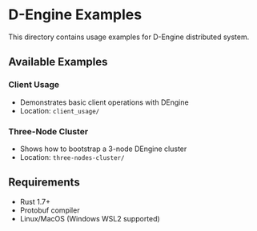 # D-Engine Examples

This directory contains usage examples for D-Engine distributed system.

## Available Examples

### Client Usage
- Demonstrates basic client operations with DEngine
- Location: `client_usage/`

### Three-Node Cluster
- Shows how to bootstrap a 3-node DEngine cluster
- Location: `three-nodes-cluster/`

## Requirements
- Rust 1.7+
- Protobuf compiler
- Linux/MacOS (Windows WSL2 supported)